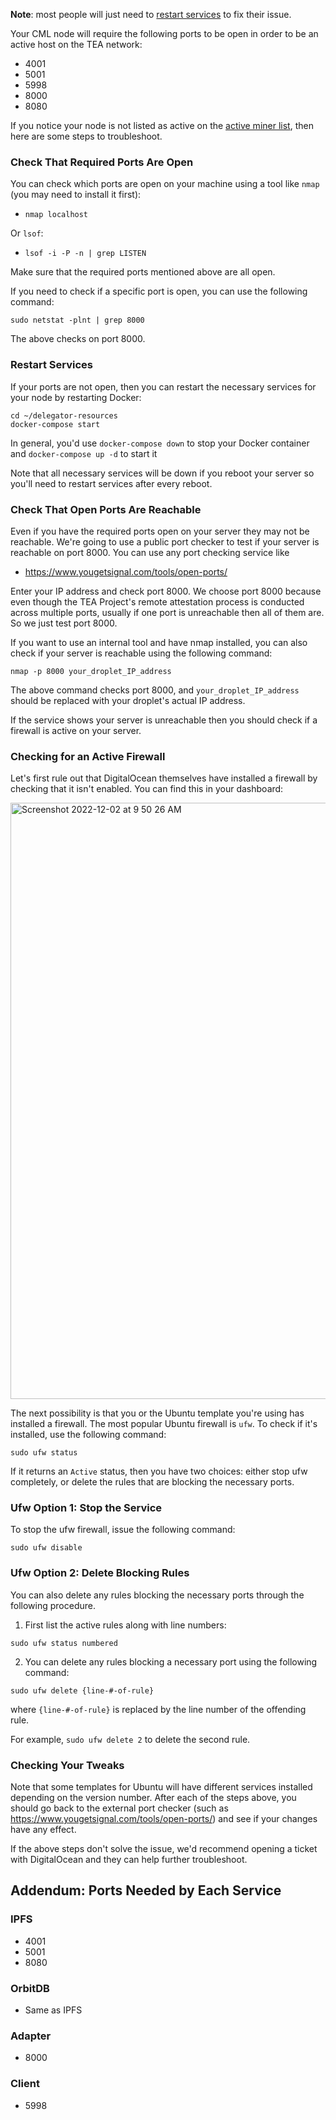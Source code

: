**Note**: most people will just need to [restart services](Mining-Required-Open-Ports.md#restart-services) to fix their issue.

Your CML node will require the following ports to be open in order to be an active host on the TEA network: 

* 4001 
* 5001 
* 5998
* 8000 
* 8080 

If you notice your node is not listed as active on the [active miner list](https://wallet.teaproject.org), then here are some steps to troubleshoot.

### Check That Required Ports Are Open

You can check which ports are open on your machine using a tool like `nmap` (you may need to install it first):

* `nmap localhost`

Or `lsof`:

* `lsof -i -P -n | grep LISTEN`

Make sure that the required ports mentioned above are all open. 

If you need to check if a specific port is open, you can use the following command:

`sudo netstat -plnt | grep 8000`

The above checks on port 8000.

### Restart Services

If your ports are not open, then you can restart the necessary services for your node by restarting Docker:

````
cd ~/delegator-resources
docker-compose start
````

In general, you'd use `docker-compose down` to stop your Docker container and `docker-compose up -d`  to start it

Note that all necessary services will be down if you reboot your server so you'll need to restart services after every reboot.

### Check That Open Ports Are Reachable

Even if you have the required ports open on your server they may not be reachable. We're going to use a public port checker to test if your server is reachable on port 8000. You can use any port checking service like

* https://www.yougetsignal.com/tools/open-ports/

Enter your IP address and check port 8000. We choose port 8000 because even though the TEA Project's remote attestation process is conducted across multiple ports, usually if one port is unreachable then all of them are. So we just test port 8000.

If you want to use an internal tool and have nmap installed, you can also check if your server is reachable using the following command:

`nmap -p 8000 your_droplet_IP_address`

The above command checks port 8000, and `your_droplet_IP_address` should be replaced with your droplet's actual IP address.

If the service shows your server is unreachable then you should check if a firewall is active on your server.

### Checking for an Active Firewall

Let's first rule out that DigitalOcean themselves have installed a firewall by checking that it isn't enabled. You can find this in your dashboard:

<img width="954" alt="Screenshot 2022-12-02 at 9 50 26 AM" src="https://user-images.githubusercontent.com/86096370/205355076-397c03c8-ef7a-4cd9-b0c1-4c666fb9beac.png">

The next possibility is that you or the Ubuntu template you're using has installed a firewall. The most popular Ubuntu firewall is `ufw`. To check if it's installed, use the following command:

`sudo ufw status`

If it returns an `Active` status, then you have two choices: either stop ufw completely, or delete the rules that are blocking the necessary ports.

### Ufw Option 1: Stop the Service

To stop the ufw firewall, issue the following command:

`sudo ufw disable`

### Ufw Option 2: Delete Blocking Rules

You can also delete any rules blocking the necessary ports through the following procedure.

1. First list the active rules along with line numbers:

`sudo ufw status numbered`

2. You can delete any rules blocking a necessary port using the following command:

`sudo ufw delete {line-#-of-rule}` 

where `{line-#-of-rule}` is replaced by the line number of the offending rule. 

For example, `sudo ufw delete 2` to delete the second rule.

### Checking Your Tweaks

Note that some templates for Ubuntu will have different services installed depending on the version number. After each of the steps above, you should go back to the external port checker (such as https://www.yougetsignal.com/tools/open-ports/) and see if your changes have any effect.

If the above steps don't solve the issue, we'd recommend opening a ticket with DigitalOcean and they can help further troubleshoot.

## Addendum: Ports Needed by Each Service

### IPFS

* 4001
* 5001
* 8080

### OrbitDB

* Same as IPFS

### Adapter

* 8000

### Client

* 5998
